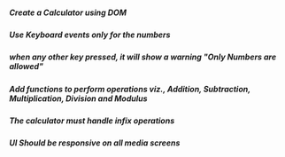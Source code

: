 ##### Create a Calculator using DOM
##### Use Keyboard events only for the numbers
##### when any other key pressed, it will show a warning "Only Numbers are allowed"
##### Add functions to perform operations viz., Addition, Subtraction, Multiplication, Division and Modulus
##### The calculator must handle infix operations 
##### UI Should be responsive on all media screens 
